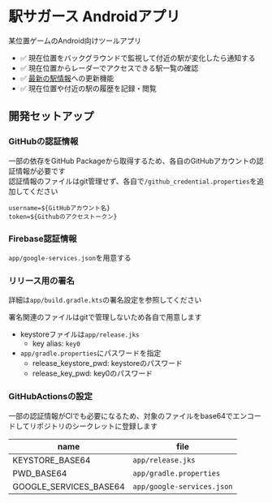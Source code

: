 # 駅サガース Androidアプリ

某位置ゲームのAndroid向けツールアプリ

- ✅ 現在位置をバックグラウンドで監視して付近の駅が変化したら通知する
- ✅ 現在位置からレーダーでアクセスできる駅一覧の確認
- ✅ [最新の駅情報](https://github.com/Seo-4d696b75/station_database)への更新機能
- ✅ 現在位置や付近の駅の履歴を記録・閲覧

## 開発セットアップ

### GitHubの認証情報

一部の依存をGitHub Packageから取得するため、各自のGitHubアカウントの認証情報が必要です  
認証情報のファイルはgit管理せず、各自で`/github_credential.properties`を追加してください

```properties
username=${GitHubアカウント名}
token=${Githubのアクセストークン}
```

### Firebase認証情報

`app/google-services.json`を用意する

### リリース用の署名

詳細は`app/build.gradle.kts`の署名設定を参照してください

署名関連のファイルはgitで管理しないため各自で用意します

- keystoreファイルは`app/release.jks`
    - key alias: `key0`
- `app/gradle.properties`にパスワードを指定
    - release_keystore_pwd: keystoreのパスワード
    - release_key_pwd: key0のパスワード

### GitHubActionsの設定

一部の認証情報がCIでも必要になるため、対象のファイルをbase64でエンコードしてリポジトリのシークレットに登録します

| name                   | file                       |  
|------------------------|----------------------------|
| KEYSTORE_BASE64        | `app/release.jks`          |  
| PWD_BASE64             | `app/gradle.properties`    |  
| GOOGLE_SERVICES_BASE64 | `app/google-services.json` |
